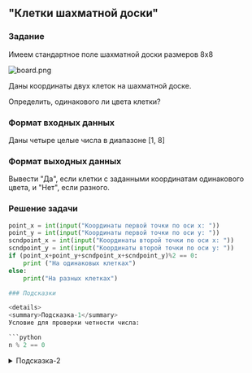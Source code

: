 ## "Клетки шахматной доски"

### Задание

Имеем стандартное поле шахматной доски размеров 8x8

![board.png](img/board.png)

Даны координаты двух клеток на шахматной доске.

Определить, одинакового ли цвета клетки?

### Формат входных данных

Даны четыре целые числа в диапазоне [1, 8]

### Формат выходных данных

Вывести "Да", если клетки с заданными координатам одинакового цвета, и "Нет", если разного.

### Решение задачи

```python
point_x = int(input("Координаты первой точки по оси х: "))
point_y = int(input("Координаты первой точки по оси у: "))
scndpoint_x = int(input("Координаты второй точки по оси х: "))
scndpoint_y = int(input("Координаты второй точки по оси у: "))
if (point_x+point_y+scndpoint_x+scndpoint_y)%2 == 0:
    print ("На одинаковых клетках")
else:
    print("На разных клетках")

### Подсказки

<details>
<summary>Подсказка-1</summary>
Условие для проверки четности числа:

```python
n % 2 == 0
```

</details>

<details>
<summary>Подсказка-2</summary>
Сумма двух нечетных чисел, всегда четная.
</details>
